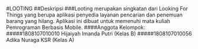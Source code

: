 #LOOTING
##Deskripsi
###Looting merupakan singkatan dari Looking For Things yang berupa aplikasi penyedia layanan pencarian dan penemuan barang yang hilang. Aplikasi ini dibuat untuk memenuhi mata kuliah Pemrograman Berbasis Mobile.
####Anggota Kelompok:
#####1808107010010 Hijaiyah Imanda Putri (Kelas B)
#####1808107010056 Adika Nuraga KSR (Kelas A)
